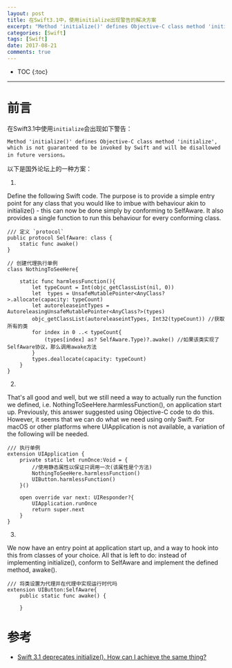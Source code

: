 ```yaml
---
layout: post
title: 在Swift3.1中，使用initialize出现警告的解决方案
excerpt: "Method 'initialize()' defines Objective-C class method 'initialize', which is not guaranteed to be invoked by Swift and will be disallowed in future versions。"
categories: [Swift]
tags: [Swift]
date: 2017-08-21
comments: true
---
```


* TOC
{:toc}
---

# 前言

在Swift3.1中使用`initialize`会出现如下警告：

```
Method 'initialize()' defines Objective-C class method 'initialize', which is not guaranteed to be invoked by Swift and will be disallowed in future versions。
```

以下是国外论坛上的一种方案：

1.

Define the following Swift code. The purpose is to provide a simple entry point for any class that you would like to imbue with behaviour akin to initialize() - this can now be done simply by conforming to SelfAware. It also provides a single function to run this behaviour for every conforming class.

```
/// 定义 `protocol`
public protocol SelfAware: class {
    static func awake()
}

// 创建代理执行单例
class NothingToSeeHere{

    static func harmlessFunction(){
        let typeCount = Int(objc_getClassList(nil, 0))
        let  types = UnsafeMutablePointer<AnyClass?>.allocate(capacity: typeCount)
        let autoreleaseintTypes = AutoreleasingUnsafeMutablePointer<AnyClass?>(types)
        objc_getClassList(autoreleaseintTypes, Int32(typeCount)) //获取所有的类
        for index in 0 ..< typeCount{
            (types[index] as? SelfAware.Type)?.awake() //如果该类实现了SelfAware协议，那么调用awake方法
        }
        types.deallocate(capacity: typeCount)
    }
}
```

2.

That's all good and well, but we still need a way to actually run the function we defined, i.e. NothingToSeeHere.harmlessFunction(), on application start up. Previously, this answer suggested using Objective-C code to do this. However, it seems that we can do what we need using only Swift. For macOS or other platforms where UIApplication is not available, a variation of the following will be needed.

```
/// 执行单例
extension UIApplication {
    private static let runOnce:Void = {
        //使用静态属性以保证只调用一次(该属性是个方法)
        NothingToSeeHere.harmlessFunction()
        UIButton.harmlessFunction()
    }()

    open override var next: UIResponder?{
        UIApplication.runOnce
        return super.next
    }
}
```

3.

We now have an entry point at application start up, and a way to hook into this from classes of your choice. All that is left to do: instead of implementing initialize(), conform to SelfAware and implement the defined method, awake().

```
/// 将类设置为代理并在代理中实现运行时代吗
extension UIButton:SelfAware{
    public static func awake() {
        
    }
```

# 参考

- [Swift 3.1 deprecates initialize(). How can I achieve the same thing?](https://stackoverflow.com/questions/42824541/swift-3-1-deprecates-initialize-how-can-i-achieve-the-same-thing)